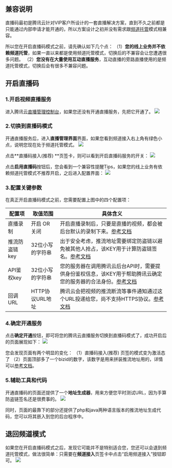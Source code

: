 ﻿
## 兼容说明
直播码最初是腾讯云针对VIP客户所设计的一套直播解决方案，直到不久之前都是只能通过内部申请才能开通的，所以方案设计之初并没有需求跟[频道托管](https://cloud.tencent.com/doc/api/258/5659)模式相兼容。

所以您在开启直播码模式之前，请先确认如下几个点：
（1）**您的线上业务并不依赖频道托管**，如果一直以来都是使用频道托管模式，切换后的不兼容会让您遭遇很多问题。
（2）**您没有在大量使用互动直播服务**，互动直播的旁路直播使用的是频道托管模式，切换后会有很多不兼容问题。


## 开启直播码
### 1.开启视频直播服务
进入腾讯云[直播管理控制台](https://console.cloud.tencent.com/live)，如果您还没有开通直播服务，先把它开通了。
![](https://mc.qcloudimg.com/static/img/fa16d8bc971a8fa5c881f00553fe855d/image.png)

### 2.切换到直播码模式
开通直播服务后，进入**直播管理界面**界面，如果您看到频道接入右上角有绿色小点，说明您现在处于频道托管模式。
![](https://mc.qcloudimg.com/static/img/dd67f3bae42d2c5df6deefe5d5f7e091/image.png)

点击**直播码接入(推荐) **页签卡，则可以看到开启直播码服务的开关：
![](https://mc.qcloudimg.com/static/img/5a33cf2173f1b39c458e3da7fa808bc9/image.png)

点击**启用直播码**按钮后，您会看到一个兼容性提醒Tips，如果您的线上业务有依赖频道托管模式不推荐开启，之后进入配置界面：
![](https://mc.qcloudimg.com/static/img/9f3f012d7fddf7c0c21dc734f5c36ad5/image.png)

### 3.配置关键参数
在真正开启直播码模式之前，您需要配置上图中的四个配置项：

| 配置项 | 取值范围            | 具体含义  |
|----------|----------------------|--------------|
| 直播录制 | 开启 OR 关闭 | 开启直播录制后，只要是直播的视频，都会被后台默认的录制下来。[参考文档](https://cloud.tencent.com/doc/api/258/5691) |
| 推流防盗链key | 32位小写的字符串  | 出于安全考虑，推流地址需要绑定防盗链以避免被其他人抢占，该KEY用于计算防盗链签名。[参考文档](https://cloud.tencent.com/doc/api/258/5693) |
| API鉴权key | 32位小写的字符串  | 您的服务器在调用腾讯云后台API时，需要提供身份鉴权信息，该KEY用于帮助腾讯云确定您的服务器的合法身份。[参考文档](https://cloud.tencent.com/doc/api/258/5956) |
| 回调URL | HTTP协议URL地址 | 腾讯云会把视频的推流断流等事件通知通过这个URL投递给您，尚不支持HTTPS协议。[参考文档](https://cloud.tencent.com/doc/api/258/5957)  |

### 4.确定开通服务
点击**确定开通**按钮，即可将您的腾讯云直播服务切换到直播码模式了，成功开启后的页面展现如下：
![](https://mc.qcloudimg.com/static/img/1400072859844bc1fa5dcf45bfa205c1/image.png)

您会发现页面有两个明显的变化：
（1）直播码接入(推荐) 页签的模式变为激活态了
（2）页面顶部多了一个bizid的数字，该数字是用来拼装推流地址用的，详情可以[参考文档](https://cloud.tencent.com/doc/api/258/5649#.E6.8E.A8.E6.B5.81.E5.9C.B0.E5.9D.80)。

### 5.辅助工具和代码
开通直播码的页面还提供了一个**地址生成器**，用来方便您平时测试URL，因为手算防盗链签名还是很费事的。
![](https://mc.qcloudimg.com/static/img/7fe2bd6e762c1e109f77f36853b9749e/image.png)

同时，页面的最靠下的部分还提供了php和java两种语言版本的推流地址生成代码，您可以将其嵌入到您的后台程序中。

## 退回频道模式
如果您在开启直播码模式之后，发现它可能并不是特别适合您，您还可以会退到频道托管模式，做法很简单：只需要在**频道接入**页签卡中点击“启用频道接入”按钮即可。
![](https://mc.qcloudimg.com/static/img/2cc6da75cb59781c95a7b5646055e271/image.png)






